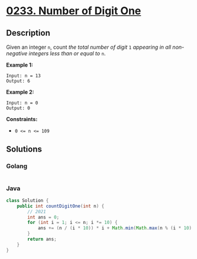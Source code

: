 # [0233. Number of Digit One](https://leetcode-cn.com/problems/number-of-digit-one/)



## Description

Given an integer `n`, count *the total number of digit* `1` *appearing in all non-negative integers less than or equal to* `n`.

 

**Example 1:**

```
Input: n = 13
Output: 6
```

**Example 2:**

```
Input: n = 0
Output: 0
```

 

**Constraints:**

- `0 <= n <= 109`



## Solutions

### Golang

```go
```

### Java

```java
class Solution {
    public int countDigitOne(int n) {
        // 2021
        int ans = 0;
        for (int i = 1; i <= n; i *= 10) {
            ans += (n / (i * 10)) * i + Math.min(Math.max(n % (i * 10) - i + 1,0), i);
        }
        return ans;
    }
}
```

